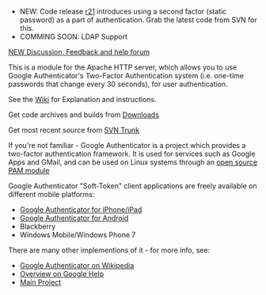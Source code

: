   * NEW: Code release [r21](https://code.google.com/p/google-authenticator-apache-module/source/detail?r=21) introduces using a second factor (static password) as a part of authentication. Grab the latest code from SVN for this.
  * COMMING SOON: LDAP Support

[NEW Discussion, Feedback and help forum](http://groups.google.com/group/google-authenticator-apache-module)

This is a module for the Apache HTTP server, which allows you to use Google Authenticator's Two-Factor Authentication system (i.e. one-time passwords that change every 30 seconds), for user authentication.

See the [Wiki](http://code.google.com/p/google-authenticator-apache-module/wiki/GoogleAuthenticatorApacheModule) for Explanation and instructions.

Get code archives and builds from [Downloads](http://code.google.com/p/google-authenticator-apache-module/downloads/list)

Get most recent source from [SVN Trunk](http://code.google.com/p/google-authenticator-apache-module/source/browse/trunk)

If you're not familiar - Google Authenticator is a project which provides a two-factor authentication framework. It is used for services such as Google Apps and GMail, and can be used on Linux systems through an [open source PAM module](http://code.google.com/p/google-authenticator/)

Google Authenticator "Soft-Token" client applications are freely available on different mobile platforms:

  * [Google Authenticator for iPhone/iPad](http://itunes.apple.com/us/app/google-authenticator/id388497605?mt=8)
  * [Google Authenticator for Android](https://market.android.com/details?id=com.google.android.apps.authenticator)
  * Blackberry
  * Windows Mobile/Windows Phone 7

There are many other implementions of it - for more info, see:

  * [Google Authenticator on Wikipedia](http://en.wikipedia.org/wiki/Google_Authenticator#Implementation)
  * [Overview on Google Help](http://support.google.com/a/bin/answer.py?hl=en&answer=1037451)
  * [Main Project](https://code.google.com/p/google-authenticator/)